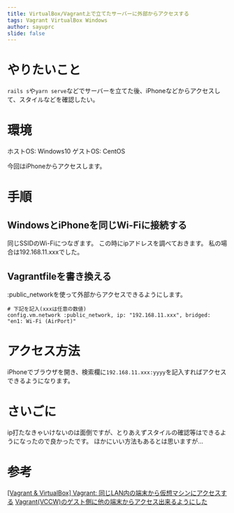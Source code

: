 ```yaml
---
title: VirtualBox/Vagrant上で立てたサーバーに外部からアクセスする
tags: Vagrant VirtualBox Windows
author: sayuprc
slide: false
---
```

# やりたいこと
`rails s`や`yarn serve`などでサーバーを立てた後、iPhoneなどからアクセスして、スタイルなどを確認したい。

# 環境
ホストOS: Windows10
ゲストOS: CentOS

今回はiPhoneからアクセスします。

# 手順
## WindowsとiPhoneを同じWi-Fiに接続する
同じSSIDのWi-Fiにつなぎます。
この時にipアドレスを調べておきます。
私の場合は192.168.11.xxxでした。

## Vagrantfileを書き換える
:public_networkを使って外部からアクセスできるようにします。

```..Vagrantfile
# 下記を記入(xxxは任意の数値)
config.vm.network :public_network, ip: "192.168.11.xxx", bridged: "en1: Wi-Fi (AirPort)"
```

# アクセス方法
iPhoneでブラウザを開き、検索欄に`192.168.11.xxx:yyyy`を記入すればアクセスできるようになります。

# さいごに
ip打たなきゃいけないのは面倒ですが、とりあえずスタイルの確認等はできるようになったので良かったです。
ほかにいい方法もあるとは思いますが…

# 参考
[[Vagrant & VirtualBox] Vagrant: 同じLAN内の端末から仮想マシンにアクセスする](https://www.d-wood.com/blog/2014/06/13_6344.html)
[Vagrant(VCCW)のゲスト側に他の端末からアクセス出来るようにした](https://blog.daisukekonishi.com/archives/1766)
